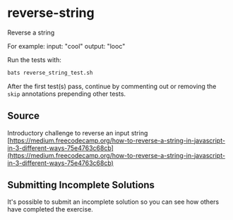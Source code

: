 # reverse-string

Reverse a string

For example:
input: "cool"
output: "looc"


Run the tests with:

```bash
bats reverse_string_test.sh
```

After the first test(s) pass, continue by commenting out or removing the `skip` annotations prepending other tests.

## Source

Introductory challenge to reverse an input string [https://medium.freecodecamp.org/how-to-reverse-a-string-in-javascript-in-3-different-ways-75e4763c68cb](https://medium.freecodecamp.org/how-to-reverse-a-string-in-javascript-in-3-different-ways-75e4763c68cb)

## Submitting Incomplete Solutions
It's possible to submit an incomplete solution so you can see how others have completed the exercise.
